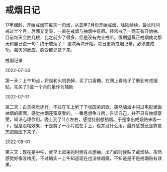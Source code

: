# 戒烟日记



17年烟龄，开始戒烟前每天一包烟，从去年7月份开始戒烟，陆陆续续，最长时间戒过半个月，后面又复吸，一直在戒烟与抽烟中徘徊。经常戒了一两天有开始抽。
目前每天会抽几根，比之前少了很多，但是没有完全戒断。很期望真正戒烟成功那天和自己说一句：终于戒烟了！
这次再次开始，每日更新戒烟记录。必须要成功，每天的反应，感受都记录下来。

戒烟记录

2022-07-30

第一天：上午10点，将烟和火机扔掉，买了口香糖。在网上看帖子了解到有戒烟贴，先买了3盒一个月的量作为辅助

2022-07-31

第二天：白天感觉还行，不过在车上听了下张国荣的歌，突然脑海中闪过电影里面抽烟的画面，感觉抽烟还蛮享受的，一番思想争斗后，告诉自己，并不只有抽烟享受，知识心理作用。晚上到了11点左右，感觉特别想抽烟。于是拿出戒烟贴来吸一下，但是没啥效果，于是剪了一小片贴在手上，也并没什么用。最终感觉还是靠意志把瘾压下来了。

2022-08-01

第三天：现在是中午，就早上起来的时候有点想抽，出门的时候贴了戒烟贴，虽然感觉好像没啥用，不过确实一上午知道现在也没啥烟瘾，不知道是不是戒烟贴有效果。
